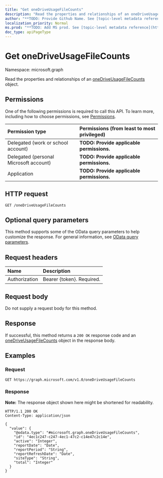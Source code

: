 ```yaml
---
title: "Get oneDriveUsageFileCounts"
description: "Read the properties and relationships of an oneDriveUsageFileCounts object."
author: "**TODO: Provide Github Name. See [topic-level metadata reference](https://msgo.azurewebsites.net/add/document/guidelines/metadata.html#topic-level-metadata)**"
localization_priority: Normal
ms.prod: "**TODO: Add MS prod. See [topic-level metadata reference](https://msgo.azurewebsites.net/add/document/guidelines/metadata.html#topic-level-metadata)**"
doc_type: apiPageType
---
```


# Get oneDriveUsageFileCounts
Namespace: microsoft.graph



Read the properties and relationships of an [oneDriveUsageFileCounts](../resources/onedriveusagefilecounts.md) object.

## Permissions
One of the following permissions is required to call this API. To learn more, including how to choose permissions, see [Permissions](/graph/permissions-reference).

|Permission type|Permissions (from least to most privileged)|
|:---|:---|
|Delegated (work or school account)|**TODO: Provide applicable permissions.**|
|Delegated (personal Microsoft account)|**TODO: Provide applicable permissions.**|
|Application|**TODO: Provide applicable permissions.**|

## HTTP request

<!-- {
  "blockType": "ignored"
}
-->
``` http
GET /oneDriveUsageFileCounts
```

## Optional query parameters
This method supports some of the OData query parameters to help customize the response. For general information, see [OData query parameters](/graph/query-parameters).

## Request headers
|Name|Description|
|:---|:---|
|Authorization|Bearer {token}. Required.|

## Request body
Do not supply a request body for this method.

## Response

If successful, this method returns a `200 OK` response code and an [oneDriveUsageFileCounts](../resources/onedriveusagefilecounts.md) object in the response body.

## Examples

### Request
<!-- {
  "blockType": "request",
  "name": "get_onedriveusagefilecounts"
}
-->
``` http
GET https://graph.microsoft.com/v1.0/oneDriveUsageFileCounts
```


### Response
**Note:** The response object shown here might be shortened for readability.
<!-- {
  "blockType": "response",
  "truncated": true,
  "@odata.type": "microsoft.graph.oneDriveUsageFileCounts"
}
-->
``` http
HTTP/1.1 200 OK
Content-Type: application/json

{
  "value": {
    "@odata.type": "#microsoft.graph.oneDriveUsageFileCounts",
    "id": "4ec1c247-c247-4ec1-47c2-c14e47c2c14e",
    "active": "Integer",
    "reportDate": "Date",
    "reportPeriod": "String",
    "reportRefreshDate": "Date",
    "siteType": "String",
    "total": "Integer"
  }
}
```

